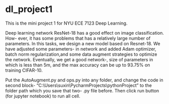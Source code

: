 # dl_project1
This is the mini project 1 for NYU ECE 7123 Deep Learning.

Deep learning network ResNet-18 has a good effect on image classification. How-
ever, it has some problems that has a relatively large number of parameters. In this
tasks, we design a new model based on Resnet-18. We have adjusted some parameters-
in network and added Adam optimizer, batch norm regularization,and some
data augment strategies to optimize the network. Eventually, we get a good network-,
size of parameters in which is less than 5m, and the max accuracy can be
up to 93.75% on training CIFAR-10.

Put the AutoAugment.py and ops.py into any folder, and change the code in second block-
“C:\Users\suxin\PycharmProjects\pythonProject” to the folder path which you save that two-
.py file before. Then click run button (for jupyter notebook) to run all cell.
